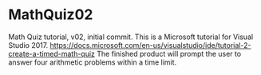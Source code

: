 # MathQuiz02
Math Quiz tutorial, v02, initial commit.
This is a Microsoft tutorial for Visual Studio 2017.
https://docs.microsoft.com/en-us/visualstudio/ide/tutorial-2-create-a-timed-math-quiz
The finished product will prompt the user to answer four arithmetic problems within a time limit.
